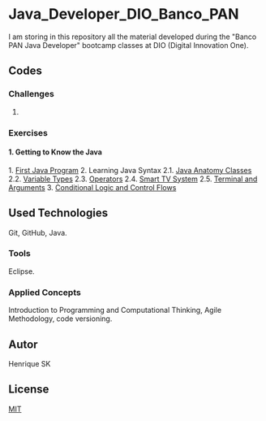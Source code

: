 # Java_Developer_DIO_Banco_PAN

I am storing in this repository all the material developed during the "Banco PAN Java Developer" bootcamp classes at DIO (Digital Innovation One).

## Codes

### Challenges

1. 

### Exercises

#### 1. Getting to Know the Java
1\. [First Java Program](https://github.com/henrique-sk/Java_Developer_DIO_Banco_PAN/tree/main/01-Getting-to-Know-the-Java/c1-first-java-program/src/com/dio)
2\. Learning Java Syntax
  2.1\. [Java Anatomy Classes](https://github.com/henrique-sk/Java_Developer_DIO_Banco_PAN/tree/main/01-Getting-to-Know-the-Java/c2-learning-java-syntax/src/a1_java_anatomy_classes)
  2.2\. [Variable Types](https://github.com/henrique-sk/Java_Developer_DIO_Banco_PAN/tree/main/01-Getting-to-Know-the-Java/c2-learning-java-syntax/src/a2_variable_types)
  2.3\. [Operators](https://github.com/henrique-sk/Java_Developer_DIO_Banco_PAN/tree/main/01-Getting-to-Know-the-Java/c2-learning-java-syntax/src/a3_operators)
  2.4\. [Smart TV System](https://github.com/henrique-sk/Java_Developer_DIO_Banco_PAN/tree/main/01-Getting-to-Know-the-Java/c2-learning-java-syntax/src/a4_smart_tv_system)
  2.5\. [Terminal and Arguments](https://github.com/henrique-sk/Java_Developer_DIO_Banco_PAN/tree/main/01-Getting-to-Know-the-Java/c2-learning-java-syntax/src/a5_terminal_and_arguments)
3\. [Conditional Logic and Control Flows](https://github.com/henrique-sk/Java_Developer_DIO_Banco_PAN/tree/main/01-Getting-to-Know-the-Java/c3-conditional-logic-and-control-flows/src/a1_control_flow)

## Used Technologies

Git, GitHub, Java.

### Tools

Eclipse.

### Applied Concepts

Introduction to Programming and Computational Thinking, Agile Methodology, code versioning.

## Autor
Henrique SK

## License
[MIT](https://choosealicense.com/license/mit/)
